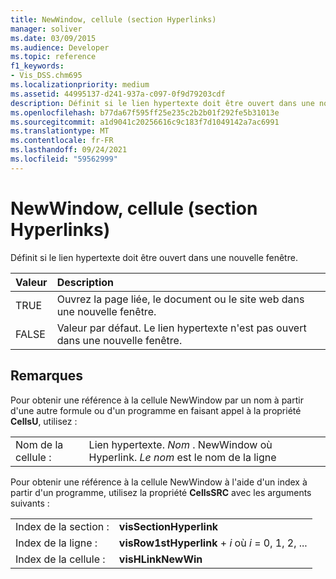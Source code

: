 ```yaml
---
title: NewWindow, cellule (section Hyperlinks)
manager: soliver
ms.date: 03/09/2015
ms.audience: Developer
ms.topic: reference
f1_keywords:
- Vis_DSS.chm695
ms.localizationpriority: medium
ms.assetid: 44995137-d241-937a-c097-0f9d79203cdf
description: Définit si le lien hypertexte doit être ouvert dans une nouvelle fenêtre.
ms.openlocfilehash: b77da67f595ff25e235c2b2b01f292fe5b31013e
ms.sourcegitcommit: a1d9041c20256616c9c183f7d1049142a7ac6991
ms.translationtype: MT
ms.contentlocale: fr-FR
ms.lasthandoff: 09/24/2021
ms.locfileid: "59562999"
---
```

# <a name="newwindow-cell-hyperlinks-section"></a>NewWindow, cellule (section Hyperlinks)

Définit si le lien hypertexte doit être ouvert dans une nouvelle fenêtre.
  
|**Valeur**|**Description**|
|:-----|:-----|
| TRUE  <br/> | Ouvrez la page liée, le document ou le site web dans une nouvelle fenêtre.  <br/> |
| FALSE  <br/> | Valeur par défaut. Le lien hypertexte n'est pas ouvert dans une nouvelle fenêtre.  <br/> |
   
## <a name="remarks"></a>Remarques

Pour obtenir une référence à la cellule NewWindow par un nom à partir d'une autre formule ou d'un programme en faisant appel à la propriété **CellsU**, utilisez : 
  
|||
|:-----|:-----|
| Nom de la cellule :  <br/> | Lien hypertexte.  *Nom*  . NewWindow où Hyperlink.  *Le nom*  est le nom de la ligne  <br/> |
   
Pour obtenir une référence à la cellule NewWindow à l'aide d'un index à partir d'un programme, utilisez la propriété **CellsSRC** avec les arguments suivants : 
  
|||
|:-----|:-----|
| Index de la section :  <br/> |**visSectionHyperlink** <br/> |
| Index de la ligne :  <br/> |**visRow1stHyperlink**  +   *i* où *i* = 0, 1, 2, ...  <br/> |
| Index de la cellule :  <br/> |**visHLinkNewWin** <br/> |
   


